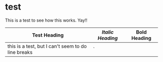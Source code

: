 # test

This is a test to see how this works. Yay!!

| Test Heading | _Italic Heading_ | **Bold Heading** |
| --- | --- | --- |
| this is a test, but I can't seem to do line breaks | \` |  |







